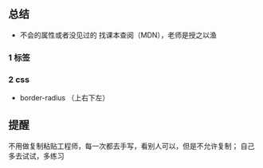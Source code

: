 ## 总结
- 不会的属性或者没见过的 找课本查阅（MDN），老师是授之以渔
### 1 标签
### 2 css
- border-radius （上右下左）
## 提醒
不用做复制粘贴工程师，每一次都去手写，看别人可以，但是不允许复制；
自己多去试试，多练习
